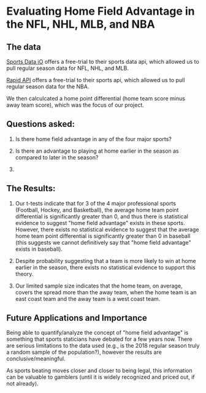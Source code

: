 # Evaluating Home Field Advantage in the NFL, NHL, MLB, and NBA

## The data
[Sports Data iO](https://sportsdata.io/) offers a free-trial to their sports data api, which allowed us to pull regular season data for NFL, NHL, and MLB. 

[Rapid API](https://rapidapi.com/) offers a free-trial to their sports api, which allowed us to pull regular season data for the NBA.

We then calculcated a home point differential (home team score minus away team score), which was the focus of our project.

## Questions asked:
1. Is there home field advantage in any of the four major sports? 

2. Is there an advantage to playing at home earlier in the season as compared to later in the season?

3.

## The Results:
1. Our t-tests indicate that for 3 of the 4 major professional sports (Football, Hockey, and Basketball), the average home team point differential is significantly greater than 0, and thus there is statistical evidence to suggest "home field advantage" exists in these sports. However, there exists no statistical evidence to suggest that the average home team point differential is significantly greater than 0 in baseball (this suggests we cannot definitively say that "home field advantage" exists in baseball).

2. Despite probability suggesting that a team is more likely to win at home earlier in the season, there exists no statistical evidence to support this theory.

3. Our limited sample size indicates that the home team, on average, covers the spread more than the away team, when the home team is an east coast team and the away team is a west coast team.

## Future Applications and Importance
Being able to quantify/analyze the concept of "home field advantage" is something that sports staticians have debated for a few years now. There are serious limitations to the data used (e.g., is the 2018 regular season truly a random sample of the population?), however the results are conclusive/meaningful. 

As sports beating moves closer and closer to being legal, this information can be valuable to gamblers (until it is widely recognized and priced out, if not already).
